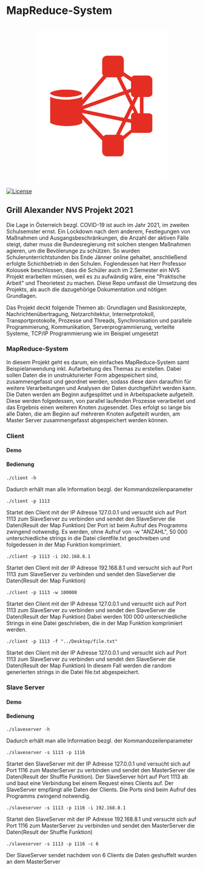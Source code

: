 # MapReduce-System
<div align="center">
    <br />
    <img src="./documentation/Logo.png" alt="MapReduce_System_Logo" width="350"/>
</div>

[![License](https://img.shields.io/badge/License-Boost%201.0-lightblue.svg)](https://www.boost.org/LICENSE_1_0.txt)

## Grill Alexander NVS Projekt 2021
Die Lage in Österreich bezgl. COVID-19 ist auch im Jahr 2021, im zweiten Schulsemster ernst. Ein Lockdown nach dem anderem, Festlegungen von Maßnahmen und Ausgangsbeschränkungen,
die Anzahl der aktiven Fälle steigt, daher muss die Bundesregierung mit solchen stengen Maßnahmen agieren, um die Bevölerunge zu schützen.
So wurden Schulerunterrichtstunden bis Ende Jänner online gehaltet, anschließend erfolgte Schichbetrieb in den Schulen.
Foglendessen hat Herr Professor Kolousek beschlossen, dass die Schüler auch im 2.Semester ein NVS Projekt erarbeiten müssen, weil es zu aufwändig wäre, eine "Praktische Arbeit" und Theorietest zu machen. Diese Repo umfasst die Umsetzung des Projekts, als auch die dazugehörige Dokumentation und nötigen Grundlagen.

Das Projekt deckt folgende Themen ab: Grundlagen und Basiskonzepte, Nachrichtenübertragung, Netzarchitektur, Internetprotokoll, Transportprotokolle, Prozesse und Threads, Synchronisation und parallele Programmierung, Kommunikation, Serverprogrammierung, verteilte Systeme, TCP/IP Programmierung wie im Beispiel umgesetzt

### MapReduce-System
In diesem Projekt geht es darum, ein einfaches MapReduce‐System samt Beispielanwendung inkl. Aufarbeitung des Themas zu erstellen. Dabei sollen Daten die in unstrukturierter
Form abgespeichert sind, zusammengefasst und geordnet werden, sodass diese dann daraufhin für weitere Verarbeitungen und Analysen der Daten durchgeführt werden kann. Die Daten werden am Beginn aufgesplittet und in Arbeitspackete aufgeteilt. Diese werden folgedessen, von parallel laufenden Prozesse verarbeitet und das Ergebnis einen weiteren Knoten 
zugesendet. Dies erfolgt so lange bis alle Daten, die am Beginn auf mehreren Knoten aufgeteilt wurden, am Master Server zusammengefasst abgespeichert werden können.

### Client

#### Demo



#### Bedienung
```
./client -h
```
Dadurch erhält man alle Information bezgl. der Kommandozeilenparameter
```
./client -p 1113
```
Startet den Client mit der IP Adresse 127.0.0.1 und versucht sich auf Port 1113 zum SlaveServer zu verbinden und sendet den SlaveServer die Daten(Result der Map Funktion)
Der Port ist beim Aufruf des Programms zwingend notwendig. Es werden, ohne Aufruf von -w "ANZAHL", 50 000 unterschiedliche strings in die Datei clientfile.txt geschreiben und
folgedessen in der Map Funktion komprimiert.
```
./client -p 1113 -i 192.168.8.1
```
Startet den Client mit der IP Adresse 192.168.8.1 und versucht sich auf Port 1113 zum SlaveServer zu verbinden und sendet den SlaveServer die Daten(Result der Map Funktion)
```
./client -p 1113 -w 100000
```
Startet den Client mit der IP Adresse 127.0.0.1 und versucht sich auf Port 1113 zum SlaveServer zu verbinden und sendet den SlaveServer die Daten(Result der Map Funktion)
Dabei werden 100 000 unterschiedliche Strings in eine Datei geschrieben, die in der Map Funktion komprimiert werden. 
```
./client -p 1113 -f "../Desktop/file.txt"
```
Startet den Client mit der IP Adresse 127.0.0.1 und versucht sich auf Port 1113 zum SlaveServer zu verbinden und sendet den SlaveServer die Daten(Result der Map Funktion)
In diesem Fall werden die random generierten strings in die Datei file.txt abgespeichert.

### Slave Server

#### Demo

#### Bedienung

```
./slaveserver -h
```
Dadurch erhält man alle Information bezgl. der Kommandozeilenparameter
```
./slaveserver -s 1113 -p 1116
```
Startet den SlaveServer mit der IP Adresse 127.0.0.1 und versucht sich auf Port 1116 zum MasterServer zu verbinden und sendet den MasterServer die Daten(Result der Shuffle Funktion). Der SlaveServer hört auf Port 1113 ab und baut eine Verbindung bei einem Request eines Clients auf. Der SlaveServer empfängt alle Daten der Clients.
Die Ports sind beim Aufruf des Programms zwingend notwendig. 
```
./slaveserver -s 1113 -p 1116 -i 192.168.8.1
```
Startet den SlaveServer mit der IP Adresse 192.168.8.1 und versucht sich auf Port 1116 zum MasterServer zu verbinden und sendet den MasterServer die Daten(Result der Shuffle Funktion)
```
./slaveserver -s 1113 -p 1116 -c 6
```
Der SlaveServer sendet nachdem von 6 Clients die Daten geshuffelt wurden an dem MasterServer
